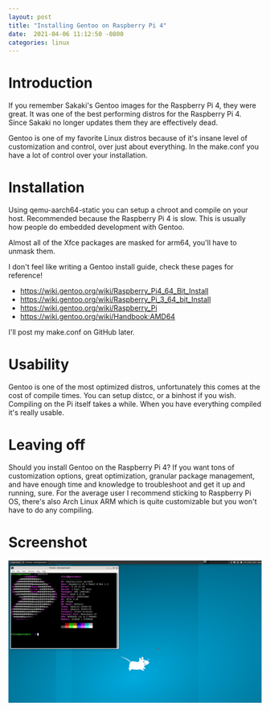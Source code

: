 ```yaml
---
layout:	post
title: "Installing Gentoo on Raspberry Pi 4"
date:  2021-04-06 11:12:50 -0800
categories: linux
---
```


# Introduction
If you remember Sakaki's Gentoo images for the Raspberry Pi 4, they were great. It was one of the best performing distros for the Raspberry Pi 4. Since Sakaki no longer updates them they are effectively dead.

Gentoo is one of my favorite Linux distros because of it's insane level of customization and control, over just about everything. In the make.conf you have a lot of control over your installation.

# Installation
Using qemu-aarch64-static you can setup a chroot and compile on your host.
Recommended because the Raspberry Pi 4 is slow. This is usually how people do embedded development with Gentoo.

Almost all of the Xfce packages are masked for arm64, you'll have to unmask them.

I don't feel like writing a Gentoo install guide, check these pages for reference!
* https://wiki.gentoo.org/wiki/Raspberry_Pi4_64_Bit_Install
* https://wiki.gentoo.org/wiki/Raspberry_Pi_3_64_bit_Install
* https://wiki.gentoo.org/wiki/Raspberry_Pi
* https://wiki.gentoo.org/wiki/Handbook:AMD64

I'll post my make.conf on GitHub later.

# Usability
Gentoo is one of the most optimized distros, unfortunately this comes at the cost of compile times. You can setup distcc, or a binhost if you wish. Compiling on the Pi itself takes a while. When you have everything compiled it's really usable.

# Leaving off
Should you install Gentoo on the Raspberry Pi 4? If you want tons of customization options, great optimization, granular package management, and have enough time and knowledge to troubleshoot and get it up and running, sure. For the average user I recommend sticking to Raspberry Pi OS, there's also Arch Linux ARM which is quite customizable but you won't have to do any compiling.

# Screenshot
![Screenshot](/assets/gentoo-pi4/Screenshot_2021-04-09_14-21-05.png)
